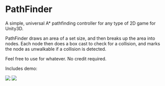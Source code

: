 # PathFinder
A simple, universal A* pathfinding controller for any type of 2D game for Unity3D.

PathFinder draws an area of a set size, and then breaks up the area into nodes.
Each node then does a box cast to check for a collision, and marks the node as unwalkable if a collision is detected.

Feel free to use for whatever. No credit required.

Includes demo:

![](https://cdn.discordapp.com/attachments/685248776650096657/823933085065412638/unknown.png)
![](https://cdn.discordapp.com/attachments/685248776650096657/823932826595360798/unknown.png)
